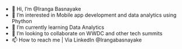 - 👋 Hi, I’m @Iranga Basnayake
- 👀 I’m interested in Mobile app development and data analytics using Phython 
- 🌱 I’m currently learning Data Analytics 
- 💞️ I’m looking to collaborate on WWDC and other tech summits
- 📫 How to reach me | Via LinkedIn @Irangabasnayake

<!---
IrangaB/IrangaB is a ✨ special ✨ repository because its `README.md` (this file) appears on your GitHub profile.
You can click the Preview link to take a look at your changes.
--->
